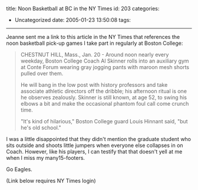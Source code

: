 title: Noon Basketball at BC in the NY Times
id: 203
categories:
  - Uncategorized
date: 2005-01-23 13:50:08
tags:
---

Jeanne sent me a link to this article in the NY Times that references the noon basketball pick-up games I take part in regularly at Boston College:

> CHESTNUT HILL, Mass., Jan. 20 - Around noon nearly every weekday,
> Boston College Coach Al Skinner rolls into an auxiliary gym at Conte
> Forum wearing gray jogging pants with maroon mesh shorts pulled over
> them. 
> 
> He will bang in the low post with history professors and
> take associate athletic directors off the dribble; his afternoon ritual
> is one he observes zealously. Skinner is still known, at age 52, to
> swing his elbows a bit and make the occasional phantom foul call come
> crunch time.
> 
> &quot;It's kind of hilarious,&quot; Boston College guard Louis Hinnant said, &quot;but he's old school.&quot;

I was a little disappointed that they didn't mention the graduate student who sits outside and shoots little jumpers when everyone else collapses in on Coach. However, like his players, I can testify that that doesn't yell at me when I miss my many15-footers.

Go Eagles.

(Link below requires NY Times login)
